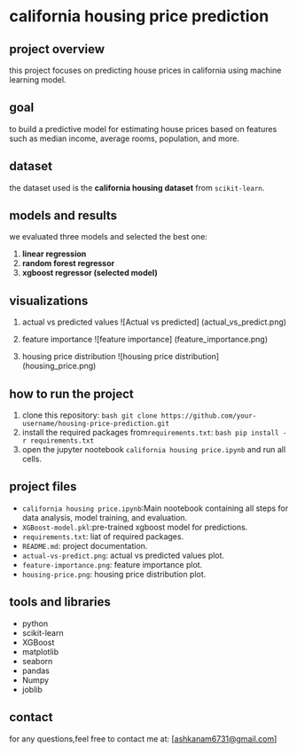 # california housing price prediction

## project overview
this project focuses on predicting house prices in california using machine learning model.

## goal
to build a predictive model for estimating house prices based on features such as median income, average rooms, population, and more.

## dataset
the dataset used is the **california housing dataset** from `scikit-learn`.

## models and results
 we evaluated three models and selected the best one:
1. **linear regression**
2. **random forest regressor**
3. **xgboost regressor (selected model)**

## visualizations

1. actual vs predicted values
    ![Actual vs predicted]
(actual_vs_predict.png)

2. feature importance
   ![feature importance]
(feature_importance.png)

3. housing price distribution
   ![housing price distribution]
(housing_price.png)

## how to run the project

1. clone this repository:
    ```bash git clone https://github.com/your-username/housing-price-prediction.git```
2. install the required packages from`requirements.txt`:
    ```bash pip install -r requirements.txt```
3. open the jupyter nootebook 
    `california housing price.ipynb` and run all cells.

## project files
- `california housing price.ipynb`:Main nootebook containing all steps for data analysis, model training, and evaluation.
- `XGBoost-model.pkl`:pre-trained xgboost model for predictions.
- `requirements.txt`: liat of required packages.
- `README.md`: project documentation.
- `actual-vs-predict.png`: actual vs predicted values plot.
- `feature-importance.png`: feature importance plot.
- `housing-price.png`: housing price distribution plot.

## tools and libraries

- python
- scikit-learn
- XGBoost
- matplotlib
- seaborn
- pandas
- Numpy
- joblib

## contact

for any questions,feel free to contact me at: [ashkanam6731@gmail.com]

